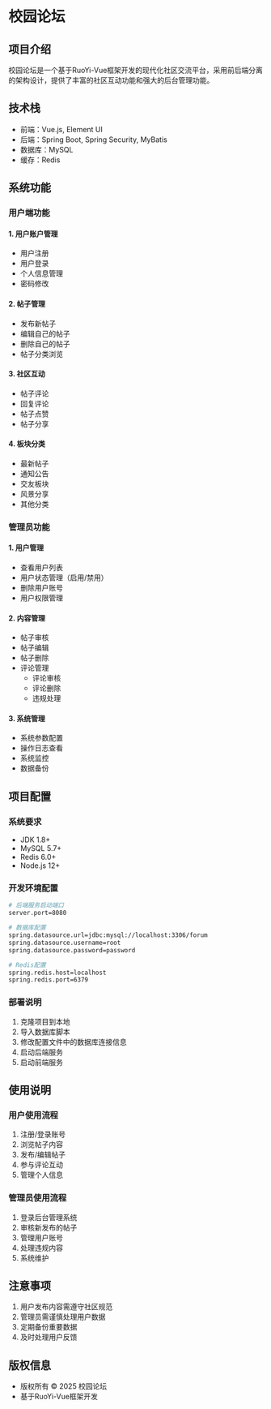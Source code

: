 # 校园论坛

## 项目介绍
校园论坛是一个基于RuoYi-Vue框架开发的现代化社区交流平台，采用前后端分离的架构设计，提供了丰富的社区互动功能和强大的后台管理功能。

## 技术栈
- 前端：Vue.js, Element UI
- 后端：Spring Boot, Spring Security, MyBatis
- 数据库：MySQL
- 缓存：Redis

## 系统功能

### 用户端功能

#### 1. 用户账户管理
- 用户注册
- 用户登录
- 个人信息管理
- 密码修改

#### 2. 帖子管理
- 发布新帖子
- 编辑自己的帖子
- 删除自己的帖子
- 帖子分类浏览

#### 3. 社区互动
- 帖子评论
- 回复评论
- 帖子点赞
- 帖子分享

#### 4. 板块分类
- 最新帖子
- 通知公告
- 交友板块
- 风景分享
- 其他分类

### 管理员功能

#### 1. 用户管理
- 查看用户列表
- 用户状态管理（启用/禁用）
- 删除用户账号
- 用户权限管理

#### 2. 内容管理
- 帖子审核
- 帖子编辑
- 帖子删除
- 评论管理
  - 评论审核
  - 评论删除
  - 违规处理

#### 3. 系统管理
- 系统参数配置
- 操作日志查看
- 系统监控
- 数据备份

## 项目配置

### 系统要求
- JDK 1.8+
- MySQL 5.7+
- Redis 6.0+
- Node.js 12+

### 开发环境配置
```bash
# 后端服务启动端口
server.port=8080

# 数据库配置
spring.datasource.url=jdbc:mysql://localhost:3306/forum
spring.datasource.username=root
spring.datasource.password=password

# Redis配置
spring.redis.host=localhost
spring.redis.port=6379
```

### 部署说明
1. 克隆项目到本地
2. 导入数据库脚本
3. 修改配置文件中的数据库连接信息
4. 启动后端服务
5. 启动前端服务

## 使用说明

### 用户使用流程
1. 注册/登录账号
2. 浏览帖子内容
3. 发布/编辑帖子
4. 参与评论互动
5. 管理个人信息

### 管理员使用流程
1. 登录后台管理系统
2. 审核新发布的帖子
3. 管理用户账号
4. 处理违规内容
5. 系统维护

## 注意事项
1. 用户发布内容需遵守社区规范
2. 管理员需谨慎处理用户数据
3. 定期备份重要数据
4. 及时处理用户反馈

## 版权信息
- 版权所有 © 2025 校园论坛
- 基于RuoYi-Vue框架开发